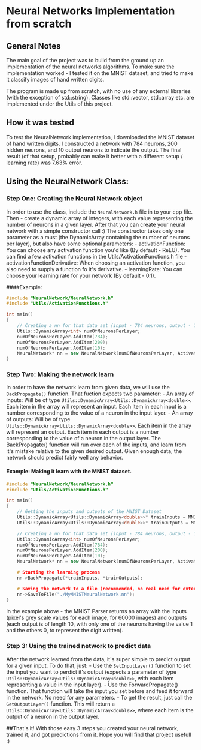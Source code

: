 # Neural Networks Implementation from scratch

## General Notes
The main goal of the project was to build from the ground up an implementation of the neural networks algorithms. 
To make sure the implementation worked - I tested it on the MNIST dataset, and tried to make it classify images of hand written digits.

The program is made up from scratch, with no use of any external libraries (with the exception of std::string).
Classes like std::vector, std::array etc. are implemented under the Utils of this project.

## How it was tested
To test the NeuralNetwork implementation, I downloaded the MNIST dataset of hand written digits.
I constructed a network with 784 neurons, 200 hidden neurons, and 10 output neurons to indicate the output.
The final result (of that setup, probably can make it better with a different setup / learning rate) was 7.63% error.

## Using the NeuralNetwork Class:
### Step One: Creating the Neural Network object
In order to use the class, include the `NeuralNetwork.h` file in to your cpp file.
Then - create a dynamic array of integers, with each value representing the number of neurons in a given layer.
After that you can create your neural network with a simple constructor call :)
The constructor takes only one parameter as a must (the DynamicArray containing the number of neurons per layer), but also have some optional parameters:
    - activationFunction: You can choose any activation function you'd like (By default - ReLU). You can find a few activation functions in the Utils/ActivationFunctions.h file
    - activationFunctionDerivative: When choosing an activation function, you also need to supply a function fo it's derivative.
    - learningRate: You can choose your learning rate for your network (By default - 0.1).

####Example:

```c++
#include "NeuralNetwork/NeuralNetwork.h"
#include "Utils/ActivationFunctions.h"

int main()
{
    // Creating a nn for that data set (input - 784 neurons, output - 10 neurons, hidden layer of 200 neurons)
    Utils::DynamicArray<int> numOfNeuronsPerLayer;
    numOfNeuronsPerLayer.AddItem(784);
    numOfNeuronsPerLayer.AddItem(200);
    numOfNeuronsPerLayer.AddItem(10);
    NeuralNetwork* nn = new NeuralNetwork(numOfNeuronsPerLayer, ActivationFunctions::Sigmoid, ActivationFunctions::SigmoidDerivative, 0.12);
}
```

### Step Two: Making the network learn
In order to have the network learn from given data, we will use the `BackPropagate()` function.
That fuction expects two parameter:
    - An array of inputs: Will be of type `Utils::DynamicArray<Utils::DynamicArray<double>>`. Each item in the array will represent an input. Each item in each input is a number corresponding to the value of a neuron in the input layer.
    - An array of outputs: Will be of type `Utils::DynamicArray<Utils::DynamicArray<double>>`. Each item in the array will represent an output. Each item in each output is a number corresponding to the value of a neuron in the output layer.
The BackPropagate() function will run over each of the inputs, and learn from it's mistake relative to the given desired output.
Given enough data, the network should predict fairly well any behavior.

#### Example: Making it learn with the MNIST dataset.

```c++
#include "NeuralNetwork/NeuralNetwork.h"
#include "Utils/ActivationFunctions.h"

int main()
{
    // Getting the inputs and outputs of the MNIST Dataset
    Utils::DynamicArray<Utils::DynamicArray<double>>* trainInputs = MNISTParser::GetTrainInputs();
    Utils::DynamicArray<Utils::DynamicArray<double>>* trainOutputs = MNISTParser::GetTrainOutputs();

    // Creating a nn for that data set (input - 784 neurons, output - 10 neurons, hidden layer of 200 neurons)
    Utils::DynamicArray<int> numOfNeuronsPerLayer;
    numOfNeuronsPerLayer.AddItem(784);
    numOfNeuronsPerLayer.AddItem(200);
    numOfNeuronsPerLayer.AddItem(10);
    NeuralNetwork* nn = new NeuralNetwork(numOfNeuronsPerLayer, ActivationFunctions::Sigmoid, ActivationFunctions::SigmoidDerivative, 0.12);

    # Starting the learning process
    nn->BackPropagate(*trainInputs, *trainOutputs);

    # Saving the network to a file (recommended, no real need for extention)
    nn->SaveToFile("./MyMNISTNeuralNetwork.nn");
}
```

In the example above - the MNIST Parser returns an array with the inputs (pixel's grey scale values for each image, for 60000 images) and outputs (each output is of length 10, with only one of the neurons having the value 1 and the others 0, to represent the digit written).

### Step 3: Using the trained network to predict data
After the network learned from the data, it's super simple to predict output for a given input.
To do that, just:
    - Use the `SetInputLayer()` function to set the input you want to perdict it's output (expects a parameter of type `Utils::DynamicArray<Utils::DynamicArray<double>>`, with each item representing a value in the input layer).
    - Use the ForwardPropagate() function. That function will take the input you set before and feed it forward in the network. No need for any parameters.
    - To get the result, just call the `GetOutputLayer()` function. This will return a `Utils::DynamicArray<Utils::DynamicArray<double>>`, where each item is the output of a neuron in the output layer.

##That's it!
With those easy 3 steps you created your neural network, trained it, and got predictions from it.
Hope you will find that project usefull :)


